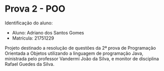 # Prova 2 - POO
 
 Identificação do aluno:
 - Aluno: Adriano dos Santos Gomes
 - Matrícula: 21751229

 Projeto destinado a resolução de questões da 2ª prova de Programação Orientada a Objetos utilizando a linguagem de programação Java, ministrada pelo professor Vandermi João da Silva, e monitor de disciplina Rafael Guedes da Silva.
